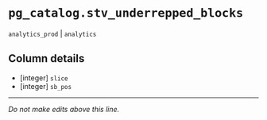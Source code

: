 # `pg_catalog.stv_underrepped_blocks`
`analytics_prod` | `analytics`

## Column details
* [integer]   `slice`
* [integer]   `sb_pos`

-------------------------------------------------------------------------------
*Do not make edits above this line.*
